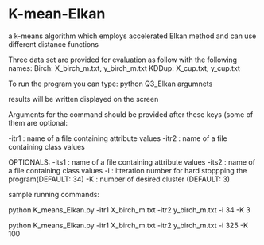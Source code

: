 # K-mean-Elkan
a k-means algorithm which employs accelerated Elkan method and can use different distance functions

Three data set are provided for evaluation as follow with the following names:
Birch: X_birch_m.txt, y_birch_m.txt
KDDup: X_cup.txt, y_cup.txt

To run the program you can type:
python Q3_Elkan argumnets

results will be written displayed on the screen

Arguments for the command should be provided after these keys (some of them are optional:

-itr1  : name of a file containing attribute values
-itr2   : name of a file containing class values

OPTIONALS:
-its1  : name of a file containing attribute values
-its2   : name of a file containing class values
-i    : itteration number for hard stoppping the program(DEFAULT: 34)
-K	: number of desired cluster (DEFAULT: 3)

sample running commands:

python K_means_Elkan.py -itr1 X_birch_m.txt -itr2 y_birch_m.txt -i 34 -K 3 

python K_means_Elkan.py -itr1 X_birch_m.txt -itr2 y_birch_m.txt -i 325 -K 100 
